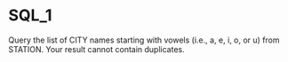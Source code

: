 # SQL_1
Query the list of CITY names starting with vowels (i.e., a, e, i, o, or u) from STATION. Your result cannot contain duplicates.
